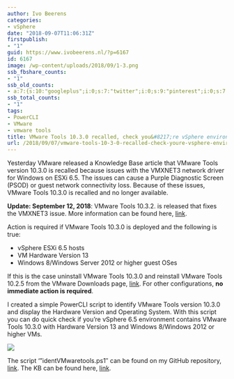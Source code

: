 ```yaml
---
author: Ivo Beerens
categories:
- vSphere
date: "2018-09-07T11:06:31Z"
firstpublish:
- "1"
guid: https://www.ivobeerens.nl/?p=6167
id: 6167
image: /wp-content/uploads/2018/09/1-3.png
ssb_fbshare_counts:
- "1"
ssb_old_counts:
- a:7:{s:10:"googleplus";i:0;s:7:"twitter";i:0;s:9:"pinterest";i:0;s:7:"fbshare";i:0;s:8:"linkedin";i:0;s:6:"reddit";i:0;s:6:"tumblr";i:0;}
ssb_total_counts:
- "1"
tags:
- PowerCLI
- VMware
- vmware tools
title: VMware Tools 10.3.0 recalled, check you&#8217;re vSphere environment!
url: /2018/09/07/vmware-tools-10-3-0-recalled-check-youre-vsphere-environment/
---
```


Yesterday VMware released a Knowledge Base article that VMware Tools version 10.3.0 is recalled because issues with the VMXNET3 network driver for Windows on ESXi 6.5. The issues can cause a Purple Diagnostic Screen (PSOD) or guest network connectivity loss. Because of these issues, VMware Tools 10.3.0 is recalled and no longer available.

**Update: September 12, 2018**: VMware Tools 10.3.2. is released that fixes the VMXNET3 issue. More information can be found here, [link](https://t.co/QsI8XZuuRa).

Action is required if VMware Tools 10.3.0 is deployed and the following is true:

- vSphere ESXi 6.5 hosts
- VM Hardware Version 13
- Windows 8/Windows Server 2012 or higher guest OSes

If this is the case uninstall VMware Tools 10.3.0 and reinstall VMware Tools 10.2.5 from the VMware Downloads page, [link](https://my.vmware.com/web/vmware/details?downloadGroup=VMTOOLS1025&productId=614). For other configurations, **no immediate action is required**.

I created a simple PowerCLI script to identify VMware Tools version 10.3.0 and display the Hardware Version and Operating System. With this script you can do quick check if you’re vSphere 6.5 environment contains VMware Tools 10.3.0 with Hardware Version 13 and Windows 8/Windows 2012 or higher VMs.

[![](http://localhost/wp-content/uploads/2018/09/1-3-300x55.png)](http://localhost/wp-content/uploads/2018/09/1-3.png)

The script ‘”identVMwaretools.ps1″ can be found on my GitHub repository, [link](https://github.com/ibeerens/PowerCLI). The KB can be found here, [link](https://kb.vmware.com/s/article/57796).
